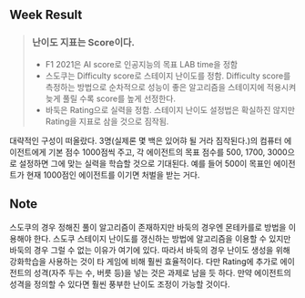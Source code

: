 Week Result 
---
> ### 난이도 지표는 Score이다.
> - F1 2021은 AI score로 인공지능의 목표 LAB time을 정함
> - 스도쿠는 Difficulty score로 스테이지 난이도를 정함. Difficulty score를 측정하는 방법으로 순차적으로 성능이 좋은 알고리즘을 스테이지에 적용시켜 늦게 풀릴 수록 score를 높게 선정한다.
> - 바둑은 Rating으로 실력을 정함. 스테이지 난이도 설정법은 확실하진 않지만 Rating을 지표로 삼을 것으로 짐작됨.

 대략적인 구성이 떠올랐다. 3명(실제론 몇 백은 있어햐 될 거라 짐작된다.)의 컴퓨터 에이전트에게 기본 점수 1000점씩 주고, 각 에이전트의 목표 점수를 500, 1700, 3000으로 설정하면 그에 맞는 실력을 학습할 것으로 기대된다. 예를 들어 500이 목표인 에이전트가 현재 1000점인 에이전트를 이기면 처벌을 받는 거다. 
 
Note
---
스도쿠의 경우 정해진 풀이 알고리즘이 존재하지만 바둑의 경우엔 몬테카를로 방법을 이용해야 한다. 스도쿠 스테이지 난이도를 갱신하는 방법에 알고리즘을 이용할 수 있지만 바둑의 경우 그럴 수 없는 이유가 여기에 있다. 따라서 바둑의 경우 난이도 생성을 위해 강화학습을 사용하는 것이 타 게임에 비해 훨씬 효율적이다. 다만 Rating에 추가로 에이전트의 성격(자주 두는 수, 버릇 등)을 넣는 것은 과제로 남을 듯 하다. 만약 에이전트의 성격을 정의할 수 있다면 훨씬 풍부한 난이도  조정이 가능할 것이다.
